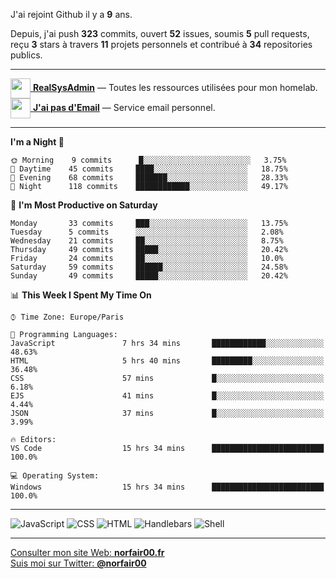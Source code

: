 J'ai rejoint Github il y a **9** ans.

Depuis, j'ai push **323** commits, ouvert **52** issues, soumis **5** pull requests, reçu **3** stars à travers **11** projets personnels et contribué à **34** repositories publics.

---

[<img src="https://avatars2.githubusercontent.com/u/64165263?s=96&v=4" width="32" height="32" align="center"> **RealSysAdmin**](https://github.com/realsysadmin-icu) — Toutes les ressources utilisées pour mon homelab.  
[<img src="https://avatars1.githubusercontent.com/u/65110091?s=96&v=4" width="32" height="32" align="center"> **J'ai pas d'Email**](https://github.com/jaipasdemail) — Service email personnel.  

---

<!--START_SECTION:waka-->
**I'm a Night 🦉** 

```text
🌞 Morning    9 commits      █░░░░░░░░░░░░░░░░░░░░░░░░   3.75% 
🌆 Daytime    45 commits     ████░░░░░░░░░░░░░░░░░░░░░   18.75% 
🌃 Evening    68 commits     ███████░░░░░░░░░░░░░░░░░░   28.33% 
🌙 Night      118 commits    ████████████░░░░░░░░░░░░░   49.17%

```
📅 **I'm Most Productive on Saturday** 

```text
Monday       33 commits     ███░░░░░░░░░░░░░░░░░░░░░░   13.75% 
Tuesday      5 commits      ░░░░░░░░░░░░░░░░░░░░░░░░░   2.08% 
Wednesday    21 commits     ██░░░░░░░░░░░░░░░░░░░░░░░   8.75% 
Thursday     49 commits     █████░░░░░░░░░░░░░░░░░░░░   20.42% 
Friday       24 commits     ██░░░░░░░░░░░░░░░░░░░░░░░   10.0% 
Saturday     59 commits     ██████░░░░░░░░░░░░░░░░░░░   24.58% 
Sunday       49 commits     █████░░░░░░░░░░░░░░░░░░░░   20.42%

```


📊 **This Week I Spent My Time On** 

```text
⌚︎ Time Zone: Europe/Paris

💬 Programming Languages: 
JavaScript               7 hrs 34 mins       ████████████░░░░░░░░░░░░░   48.63% 
HTML                     5 hrs 40 mins       █████████░░░░░░░░░░░░░░░░   36.48% 
CSS                      57 mins             █░░░░░░░░░░░░░░░░░░░░░░░░   6.18% 
EJS                      41 mins             █░░░░░░░░░░░░░░░░░░░░░░░░   4.44% 
JSON                     37 mins             █░░░░░░░░░░░░░░░░░░░░░░░░   3.99%

🔥 Editors: 
VS Code                  15 hrs 34 mins      █████████████████████████   100.0%

💻 Operating System: 
Windows                  15 hrs 34 mins      █████████████████████████   100.0%

```


<!--END_SECTION:waka-->

---

![JavaScript](https://img.shields.io/static/v1?style=for-the-badge&label=JavaScript&color=555&labelColor=%23f1e05a&message=72%25)
![CSS](https://img.shields.io/static/v1?style=for-the-badge&label=CSS&color=555&labelColor=%23563d7c&message=21%25)
![HTML](https://img.shields.io/static/v1?style=for-the-badge&label=HTML&color=555&labelColor=%23e34c26&message=5.2%25)
![Handlebars](https://img.shields.io/static/v1?style=for-the-badge&label=Handlebars&color=555&labelColor=%23f7931e&message=1.5%25)
![Shell](https://img.shields.io/static/v1?style=for-the-badge&label=Shell&color=555&labelColor=%2389e051&message=0.1%25)

---

[Consulter mon site Web: **norfair00.fr**](https://norfair00.fr/)  
[Suis moi sur Twitter: **@norfair00**](https://twitter.com/norfair00)
